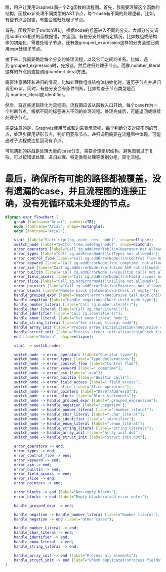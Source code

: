 嗯，用户让我用Graphviz画一个Zig函数的流程图。首先，我需要理解这个函数的结构。函数expr处理不同类型的AST节点，每个case有不同的处理逻辑。比如，有些节点会报错，有些会递归处理子节点。

首先，函数开始于switch语句，根据node的标签进入不同的分支。大部分分支调用addError相关的函数报错，并返回。有些分支处理特定情况，比如数组或结构体的初始化，需要处理子节点。还有像grouped_expression这样的分支会递归调用expr处理子节点。

接下来，我需要确定每个分支的处理流程，以及它们之间的关系。比如，遇到.grouped_expression时，先报错，然后递归处理子节点。而像.number_literal这样的节点则直接调用numberLiteral方法。

需要注意循环和递归的情况，比如处理数组或结构体初始化时，遍历子节点并递归调用expr。同时，有些分支会有条件判断，比如检查子节点类型是否为.number_literal或.identifier。

然后，将这些逻辑转化为流程图。流程图应该从函数入口开始，每个case作为一个判断节点，根据不同的标签进入不同的处理流程。处理完成后，可能返回或继续处理子节点。

需要注意的是，Graphviz使用节点和边来表示流程，每个判断分支对应不同的节点，处理步骤用矩形节点，判断用菱形节点。递归调用需要在流程图中体现，可能通过子流程或连接回现有节点。

可能遇到的挑战是处理大量的case分支，需要合理组织结构，避免图表过于复杂。可以按错误处理、递归处理、特定类型处理等类别分组，简化流程。

最后，确保所有可能的路径都被覆盖，没有遗漏的case，并且流程图的连接正确，没有死循环或未处理的节点。
================================================
```dot
digraph expr_flowchart {
    graph [fontname="Arial", rankdir=TB];
    node [fontname="Arial", shape=rectangle];
    edge [fontname="Arial"];

    start [label="Start expr(zg, node, dest_node)", shape=ellipse];
    switch_node [label="Switch tree.nodeTag(node)", shape=diamond];
    error_operators [label="Call zg.addErrorTok()\n(Operator not allowed)"];
    error_types [label="Call zg.addErrorNode()\n(Types not allowed)"];
    error_control_flow [label="Call zg.addErrorNode()\n(Control flow not allowed)"];
    error_keyword [label="Call zg.addErrorNode()\n('comptime' not allowed)"];
    error_asm [label="Call zg.addErrorNode()\n(Inline ASM not allowed)"];
    error_builtin [label="Call zg.addErrorNode()\n(Builtin calls not allowed)"];
    error_field_access [label="Call zg.addErrorNode()\n(Field access not allowed)"];
    error_slice [label="Call zg.addErrorNode()\n(Slice not allowed)"];
    error_pointers [label="Call zg.addErrorTok()\n(Pointers not allowed)"];
    error_blocks [label="Handle block statements\n(Check if empty)"];
    handle_grouped_expr [label="Report error\nRecursive call expr(child_node)"];
    handle_negation [label="Handle negation\nCheck child node type"];
    handle_number_literal [label="Call zg.numberLiteral()"];
    handle_char_literal [label="Call zg.charLiteral()"];
    handle_identifier [label="Call zg.identifier()"];
    handle_enum_literal [label="Set enum literal node"];
    handle_string_literal [label="Set string literal node"];
    handle_array_init [label="Process array initialization\nRecursive calls on elements"];
    handle_struct_init [label="Process struct initialization\nCheck field names"];
    end [label="Return", shape=ellipse];

    start -> switch_node;

    switch_node -> error_operators [label="Operator types"];
    switch_node -> error_types [label="Type declarations"];
    switch_node -> error_control_flow [label="Control flow"];
    switch_node -> error_keyword [label=".comptime"];
    switch_node -> error_asm [label=".asm"];
    switch_node -> error_builtin [label="Builtin calls"];
    switch_node -> error_field_access [label=".field_access"];
    switch_node -> error_slice [label="Slice operators"];
    switch_node -> error_pointers [label="Deref/AddressOf"];
    switch_node -> error_blocks [label="Block statements"];
    switch_node -> handle_grouped_expr [label=".grouped_expression"];
    switch_node -> handle_negation [label=".negation"];
    switch_node -> handle_number_literal [label=".number_literal"];
    switch_node -> handle_char_literal [label=".char_literal"];
    switch_node -> handle_identifier [label=".identifier"];
    switch_node -> handle_enum_literal [label=".enum_literal"];
    switch_node -> handle_string_literal [label="String literals"];
    switch_node -> handle_array_init [label="Array init dot"];
    switch_node -> handle_struct_init [label="Struct init dot"];

    error_operators -> end;
    error_types -> end;
    error_control_flow -> end;
    error_keyword -> end;
    error_asm -> end;
    error_builtin -> end;
    error_field_access -> end;
    error_slice -> end;
    error_pointers -> end;

    error_blocks -> end [label="Non-empty blocks"];
    error_blocks -> end [label="Empty blocks\n(add error note)"];

    handle_grouped_expr -> end;

    handle_negation -> handle_number_literal [label="Number literal"];
    handle_negation -> end [label="Other cases"];

    handle_number_literal -> end;
    handle_char_literal -> end;
    handle_identifier -> end;
    handle_enum_literal -> end;
    handle_string_literal -> end;

    handle_array_init -> end [label="Process all elements"];
    handle_struct_init -> end [label="Check duplicates\nProcess fields"];
}
```